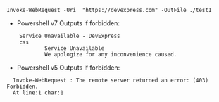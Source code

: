 ```Invoke-WebRequest -Uri  "https://devexpress.com" -OutFile ./test1```

- Powershell v7 Outputs if forbidden:
```
    Service Unavailable - DevExpress
    css
            Service Unavailable
            We apologize for any inconvenience caused.
```
- Powershell v5 Outputs if forbidden:
```
  Invoke-WebRequest : The remote server returned an error: (403) Forbidden.
  At line:1 char:1
```

